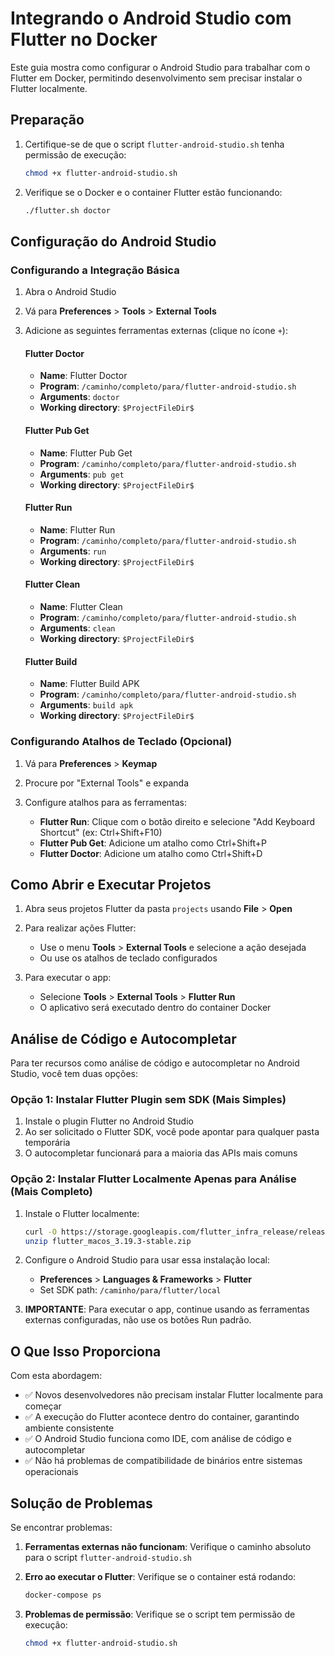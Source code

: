 # Integrando o Android Studio com Flutter no Docker

Este guia mostra como configurar o Android Studio para trabalhar com o Flutter em Docker, permitindo desenvolvimento sem precisar instalar o Flutter localmente.

## Preparação

1. Certifique-se de que o script `flutter-android-studio.sh` tenha permissão de execução:
   ```bash
   chmod +x flutter-android-studio.sh
   ```

2. Verifique se o Docker e o container Flutter estão funcionando:
   ```bash
   ./flutter.sh doctor
   ```

## Configuração do Android Studio

### Configurando a Integração Básica

1. Abra o Android Studio

2. Vá para **Preferences** > **Tools** > **External Tools**

3. Adicione as seguintes ferramentas externas (clique no ícone `+`):

   #### Flutter Doctor
   - **Name**: Flutter Doctor
   - **Program**: `/caminho/completo/para/flutter-android-studio.sh`
   - **Arguments**: `doctor`
   - **Working directory**: `$ProjectFileDir$`

   #### Flutter Pub Get
   - **Name**: Flutter Pub Get
   - **Program**: `/caminho/completo/para/flutter-android-studio.sh`
   - **Arguments**: `pub get`
   - **Working directory**: `$ProjectFileDir$`

   #### Flutter Run
   - **Name**: Flutter Run
   - **Program**: `/caminho/completo/para/flutter-android-studio.sh`
   - **Arguments**: `run`
   - **Working directory**: `$ProjectFileDir$`

   #### Flutter Clean
   - **Name**: Flutter Clean
   - **Program**: `/caminho/completo/para/flutter-android-studio.sh`
   - **Arguments**: `clean`
   - **Working directory**: `$ProjectFileDir$`
   
   #### Flutter Build
   - **Name**: Flutter Build APK
   - **Program**: `/caminho/completo/para/flutter-android-studio.sh`
   - **Arguments**: `build apk`
   - **Working directory**: `$ProjectFileDir$`

### Configurando Atalhos de Teclado (Opcional)

1. Vá para **Preferences** > **Keymap**

2. Procure por "External Tools" e expanda

3. Configure atalhos para as ferramentas:
   - **Flutter Run**: Clique com o botão direito e selecione "Add Keyboard Shortcut" (ex: Ctrl+Shift+F10)
   - **Flutter Pub Get**: Adicione um atalho como Ctrl+Shift+P
   - **Flutter Doctor**: Adicione um atalho como Ctrl+Shift+D

## Como Abrir e Executar Projetos

1. Abra seus projetos Flutter da pasta `projects` usando **File** > **Open**

2. Para realizar ações Flutter:
   - Use o menu **Tools** > **External Tools** e selecione a ação desejada
   - Ou use os atalhos de teclado configurados

3. Para executar o app:
   - Selecione **Tools** > **External Tools** > **Flutter Run**
   - O aplicativo será executado dentro do container Docker

## Análise de Código e Autocompletar

Para ter recursos como análise de código e autocompletar no Android Studio, você tem duas opções:

### Opção 1: Instalar Flutter Plugin sem SDK (Mais Simples)

1. Instale o plugin Flutter no Android Studio
2. Ao ser solicitado o Flutter SDK, você pode apontar para qualquer pasta temporária
3. O autocompletar funcionará para a maioria das APIs mais comuns

### Opção 2: Instalar Flutter Localmente Apenas para Análise (Mais Completo)

1. Instale o Flutter localmente:
   ```bash
   curl -O https://storage.googleapis.com/flutter_infra_release/releases/stable/macos/flutter_macos_3.19.3-stable.zip
   unzip flutter_macos_3.19.3-stable.zip
   ```

2. Configure o Android Studio para usar essa instalação local:
   - **Preferences** > **Languages & Frameworks** > **Flutter**
   - Set SDK path: `/caminho/para/flutter/local`

3. **IMPORTANTE**: Para executar o app, continue usando as ferramentas externas configuradas, não use os botões Run padrão.

## O Que Isso Proporciona

Com esta abordagem:

- ✅ Novos desenvolvedores não precisam instalar Flutter localmente para começar
- ✅ A execução do Flutter acontece dentro do container, garantindo ambiente consistente
- ✅ O Android Studio funciona como IDE, com análise de código e autocompletar
- ✅ Não há problemas de compatibilidade de binários entre sistemas operacionais

## Solução de Problemas

Se encontrar problemas:

1. **Ferramentas externas não funcionam**: Verifique o caminho absoluto para o script `flutter-android-studio.sh`

2. **Erro ao executar o Flutter**: Verifique se o container está rodando:
   ```bash
   docker-compose ps
   ```

3. **Problemas de permissão**: Verifique se o script tem permissão de execução:
   ```bash
   chmod +x flutter-android-studio.sh
   ``` 